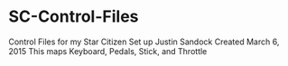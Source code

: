 # SC-Control-Files
Control Files for my Star Citizen Set up
Justin Sandock
Created March 6, 2015
This maps Keyboard, Pedals, Stick, and Throttle
